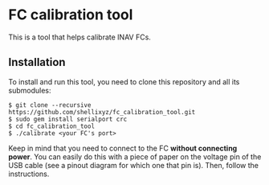 # FC calibration tool

This is a tool that helps calibrate INAV FCs.

## Installation

To install and run this tool, you need to clone this repository and all its submodules:

```
$ git clone --recursive https://github.com/shellixyz/fc_calibration_tool.git
$ sudo gem install serialport crc
$ cd fc_calibration_tool
$ ./calibrate <your FC's port>
```

Keep in mind that you need to connect to the FC **without connecting power**. You can
easily do this with a piece of paper on the voltage pin of the USB cable (see a pinout
diagram for which one that pin is). Then, follow the instructions.
